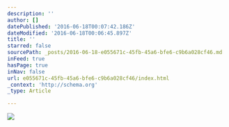 ```yaml
---
description: ''
author: []
datePublished: '2016-06-18T00:07:42.186Z'
dateModified: '2016-06-18T00:06:45.897Z'
title: ''
starred: false
sourcePath: _posts/2016-06-18-e055671c-45fb-45a6-bfe6-c9b6a028cf46.md
inFeed: true
hasPage: true
inNav: false
url: e055671c-45fb-45a6-bfe6-c9b6a028cf46/index.html
_context: 'http://schema.org'
_type: Article

---
```

![](https://the-grid-user-content.s3-us-west-2.amazonaws.com/baee0af4-1f69-40c0-ac04-df6108ebe6da.jpg)
